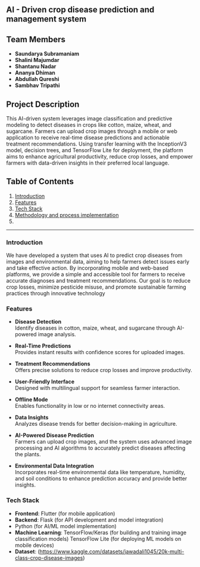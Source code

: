 ## AI - Driven crop disease prediction and management system

## Team Members
- **Saundarya Subramaniam** 
- **Shalini Majumdar**
- **Shantanu Nadar** 
- **Ananya Dhiman** 
- **Abdullah Qureshi** 
- **Sambhav Tripathi** 


## Project Description
This AI-driven system leverages image classification and predictive modeling to detect diseases in crops like cotton, maize, wheat, and sugarcane. Farmers can upload crop images through a mobile or web application to receive real-time disease predictions and actionable treatment recommendations. Using transfer learning with the InceptionV3 model, decision trees, and TensorFlow Lite for deployment, the platform aims to enhance agricultural productivity, reduce crop losses, and empower farmers with data-driven insights in their preferred local language.

## Table of Contents
1. [Introduction](#introduction)
2. [Features](#features)
3. [Tech Stack](#tech-stack)
4. [Methodology and process implementation](#methodology-and-process-implementation)
5. 



---

### Introduction
We have developed a system that uses AI to predict crop diseases from images and environmental data, aiming to help farmers detect issues early and take effective action. By incorporating mobile and web-based platforms, we provide a simple and accessible tool for farmers to receive accurate diagnoses and treatment recommendations. Our goal is to reduce crop losses, minimize pesticide misuse, and promote sustainable farming practices through innovative technology

### Features 

- **Disease Detection**  
  Identify diseases in cotton, maize, wheat, and sugarcane through AI-powered image analysis.  

- **Real-Time Predictions**  
  Provides instant results with confidence scores for uploaded images.  

- **Treatment Recommendations**  
  Offers precise solutions to reduce crop losses and improve productivity.  

- **User-Friendly Interface**  
  Designed with multilingual support for seamless farmer interaction.  

- **Offline Mode**  
  Enables functionality in low or no internet connectivity areas.  

- **Data Insights**  
  Analyzes disease trends for better decision-making in agriculture.  

- **AI-Powered Disease Prediction**  
  Farmers can upload crop images, and the system uses advanced image processing and AI algorithms to accurately predict diseases affecting the plants.  

- **Environmental Data Integration**  
  Incorporates real-time environmental data like temperature, humidity, and soil conditions to enhance prediction accuracy and provide better insights.  

  
### Tech Stack
- **Frontend**: Flutter (for mobile application)
- **Backend**: Flask (for API development and model integration)
-  Python (for AI/ML model implementation)
- **Machine Learning**: TensorFlow/Keras (for building and training image classification models)
TensorFlow Lite (for deploying ML models on mobile devices)
- **Dataset**: (https://www.kaggle.com/datasets/jawadali1045/20k-multi-class-crop-disease-images)

